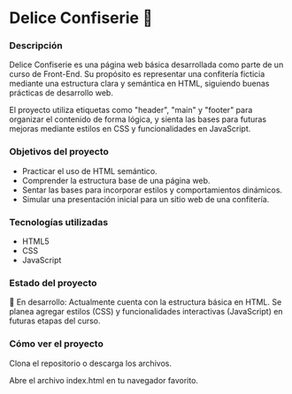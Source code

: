 <h1>Delice Confiserie 🍰</h1>

<h3>Descripción</h3>

<p>Delice Confiserie es una página web básica desarrollada como parte de un curso de Front-End. Su propósito es representar una confitería ficticia mediante una estructura clara y semántica en HTML, siguiendo buenas prácticas de desarrollo web.</p>

<p>El proyecto utiliza etiquetas como "header", "main" y "footer" para organizar el contenido de forma lógica, y sienta las bases para futuras mejoras mediante estilos en CSS y funcionalidades en JavaScript.</p>

<h3>Objetivos del proyecto</h3>

<ul> 
<li>Practicar el uso de HTML semántico.</li>

<li>Comprender la estructura base de una página web.</li>

<li>Sentar las bases para incorporar estilos y comportamientos dinámicos.</li>

<li>Simular una presentación inicial para un sitio web de una confitería.</li>

</ul>

<h3>Tecnologías utilizadas</h3>

<ul>

<li>HTML5</li>
<li>CSS</li>
<li>JavaScript</li>

</ul>

<h3>Estado del proyecto</h3>

<p>🚧 En desarrollo: Actualmente cuenta con la estructura básica en HTML. Se planea agregar estilos (CSS) y funcionalidades interactivas (JavaScript) en futuras etapas del curso.</p>

<h3>Cómo ver el proyecto</h3>
<p>Clona el repositorio o descarga los archivos.</p>

<p>Abre el archivo index.html en tu navegador favorito.</p>
